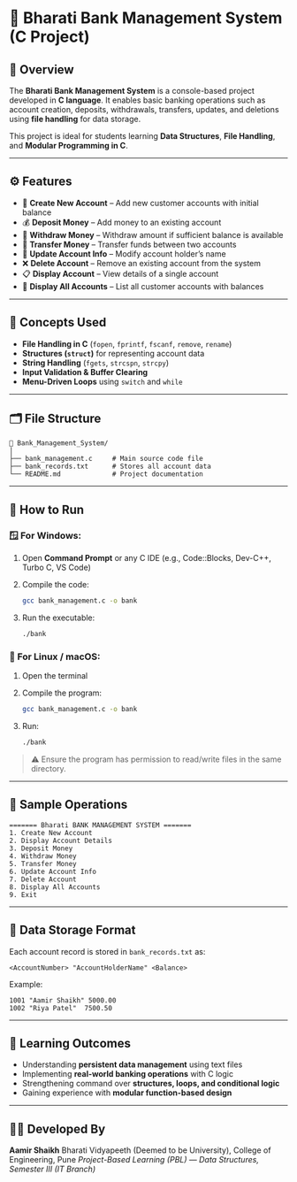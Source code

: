 # 🏦 Bharati Bank Management System (C Project)

## 📘 Overview

The **Bharati Bank Management System** is a console-based project developed in **C language**.
It enables basic banking operations such as account creation, deposits, withdrawals, transfers, updates, and deletions using **file handling** for data storage.

This project is ideal for students learning **Data Structures**, **File Handling**, and **Modular Programming in C**.

---

## ⚙️ Features

* 🧾 **Create New Account** – Add new customer accounts with initial balance
* 💰 **Deposit Money** – Add money to an existing account
* 💸 **Withdraw Money** – Withdraw amount if sufficient balance is available
* 🔁 **Transfer Money** – Transfer funds between two accounts
* 🧍 **Update Account Info** – Modify account holder’s name
* ❌ **Delete Account** – Remove an existing account from the system
* 📋 **Display Account** – View details of a single account
* 📂 **Display All Accounts** – List all customer accounts with balances

---

## 🧩 Concepts Used

* **File Handling in C** (`fopen`, `fprintf`, `fscanf`, `remove`, `rename`)
* **Structures (`struct`)** for representing account data
* **String Handling** (`fgets`, `strcspn`, `strcpy`)
* **Input Validation & Buffer Clearing**
* **Menu-Driven Loops** using `switch` and `while`

---

## 🗂️ File Structure

```
📁 Bank_Management_System/
│
├── bank_management.c     # Main source code file
├── bank_records.txt      # Stores all account data
└── README.md             # Project documentation
```

---

## 🚀 How to Run

### 🪟 For Windows:

1. Open **Command Prompt** or any C IDE (e.g., Code::Blocks, Dev-C++, Turbo C, VS Code)
2. Compile the code:

   ```bash
   gcc bank_management.c -o bank
   ```
3. Run the executable:

   ```bash
   ./bank
   ```

### 🐧 For Linux / macOS:

1. Open the terminal
2. Compile the program:

   ```bash
   gcc bank_management.c -o bank
   ```
3. Run:

   ```bash
   ./bank
   ```

> ⚠️ Ensure the program has permission to read/write files in the same directory.

---

## 🧮 Sample Operations

```
======= Bharati BANK MANAGEMENT SYSTEM =======
1. Create New Account
2. Display Account Details
3. Deposit Money
4. Withdraw Money
5. Transfer Money
6. Update Account Info
7. Delete Account
8. Display All Accounts
9. Exit
```

---

## 💾 Data Storage Format

Each account record is stored in `bank_records.txt` as:

```
<AccountNumber> "AccountHolderName" <Balance>
```

Example:

```
1001 "Aamir Shaikh" 5000.00
1002 "Riya Patel"  7500.50
```

---

## 🧠 Learning Outcomes

* Understanding **persistent data management** using text files
* Implementing **real-world banking operations** with C logic
* Strengthening command over **structures, loops, and conditional logic**
* Gaining experience with **modular function-based design**

---

## 👨‍💻 Developed By

**Aamir Shaikh**
Bharati Vidyapeeth (Deemed to be University), College of Engineering, Pune
*Project-Based Learning (PBL) — Data Structures, Semester III (IT Branch)*
